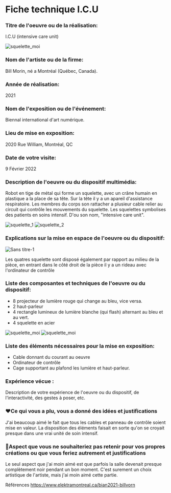# Fiche technique I.C.U


### Titre de l'oeuvre ou de la réalisation:
I.C.U (intensive care unit) 

![squelette_moi](images/20220209_110329.jpg)

### Nom de l'artiste ou de la firme:
Bill Morin, né a Montréal (Québec, Canada).

### Année de réalisation:
2021

### Nom de l'exposition ou de l'événement:
Biennal international d'art numérique. 

### Lieu de mise en exposition:
2020 Rue William, Montréal, QC

### Date de votre visite:
9 Février 2022

### Description de l'oeuvre ou du dispositif multimédia:
Robot en tige de métal qui forme un squelette, avec un crâne humain en plastique a la place de sa tête. Sur la tête il y a un apareil d'assistance respiratoire.
Les membres du corps son rattacher a plusieur cable relier au circuit qui contrôle les mouvements du squelette. Les squelettes symbolises des patients en soins intensif.
D'ou son nom, "intensive care unit".

![squelette_1](images/20220209_110528.jpg)
![squelette_2](images/20220209_105432.jpg)


### Explications sur la mise en espace de l'oeuvre ou du dispositif:

![Sans titre-1](https://user-images.githubusercontent.com/93718483/155250170-b404352d-fafa-4d4f-860e-9914653387e3.jpg)

Les quatres squelette sont disposé également par rapport au milieu de la pièce, en entrant dans le côté droit de la pièce il y a un rideau avec l'ordinateur de contrôle



### Liste des composantes et techniques de l'oeuvre ou du dispositif:
* 8 projecteur de lumière rouge qui change au bleu, vice versa.
* 2 haut-parleur 
* 4 rectangle lumineux de lumière blanche (qui flash) alternant au bleu et au vert.
* 4 squelette en acier 

![squelette_moi](images/20220209_110701.jpg)
![squelette_moi](images/20220209_103954.jpg)

### Liste des éléments nécessaires pour la mise en exposition:
* Cable donnant du courant au oeuvre
* Ordinateur de contrôle
* Cage supportant au plafond les lumière et haut-parleur.

### Expérience vécue :

Description de votre expérience de l'oeuvre ou du dispositif, de l'interactivité, des gestes à poser, etc.

### ❤️Ce qui vous a plu, vous a donné des idées et justifications
J'ai beaucoup aimé le fait que tous les cables et panneau de contrôle soient mise en valeur. La disposition des éléments faisait en sorte qu'on se croyait presque dans une vrai unité de soin intensif.


### 🤔Aspect que vous ne souhaiteriez pas retenir pour vos propres créations ou que vous feriez autrement et justifications
Le seul aspect que j'ai moin aimé est que parfois la salle devenait presque complètement noir pendant un bon moment. C'est surement un choix artistique de l'artiste, mais j'ai moin aimé cette partie.


Références
https://www.elektramontreal.ca/bian2021-billvorn

